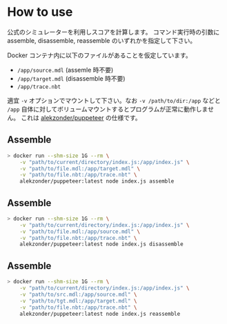 # How to use

公式のシミュレーターを利用しスコアを計算します。
コマンド実行時の引数に assemble, disassemble, reassemble のいずれかを指定して下さい。

Docker コンテナ内に以下のファイルがあることを仮定しています。

- `/app/source.mdl` (assemle 時不要)
- `/app/target.mdl` (disassemble 時不要)
- `/app/trace.nbt`

適宜 `-v` オプションでマウントして下さい。なお `-v /path/to/dir:/app` などと
`/app` 自体に対してボリュームマウントするとプログラムが正常に動作しません。
これは [alekzonder/puppeteer](https://github.com/alekzonder/docker-puppeteer) の仕様です。

## Assemble

```bash
> docker run --shm-size 1G --rm \
    -v "path/to/current/directory/index.js:/app/index.js" \
    -v "path/to/file.mdl:/app/target.mdl" \
    -v "path/to/file.nbt:/app/trace.nbt" \
    alekzonder/puppeteer:latest node index.js assemble
```

## Assemble

```bash
> docker run --shm-size 1G --rm \
    -v "path/to/current/directory/index.js:/app/index.js" \
    -v "path/to/file.mdl:/app/source.mdl" \
    -v "path/to/file.nbt:/app/trace.nbt" \
    alekzonder/puppeteer:latest node index.js disassemble
```

## Assemble

```bash
> docker run --shm-size 1G --rm \
    -v "path/to/current/directory/index.js:/app/index.js" \
    -v "path/to/src.mdl:/app/source.mdl" \
    -v "path/to/tgt.mdl:/app/target.mdl" \
    -v "path/to/file.nbt:/app/trace.nbt" \
    alekzonder/puppeteer:latest node index.js reassemble
```


